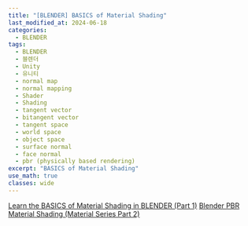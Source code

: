 ```yaml
---
title: "[BLENDER] BASICS of Material Shading"
last_modified_at: 2024-06-18
categories:
  - BLENDER
tags:
  - BLENDER
  - 블렌더
  - Unity
  - 유니티
  - normal map
  - normal mapping
  - Shader
  - Shading
  - tangent vector
  - bitangent vector
  - tangent space
  - world space
  - object space
  - surface normal
  - face normal
  - pbr (physically based rendering)
excerpt: "BASICS of Material Shading"
use_math: true
classes: wide
---
```







[Learn the BASICS of Material Shading in BLENDER (Part 1)](https://www.youtube.com/watch?v=Wg244y2f9Fw&t=981s)
[Blender PBR Material Shading (Material Series Part 2)](https://www.youtube.com/watch?v=jBT6MD7IzHU&t=9s)



